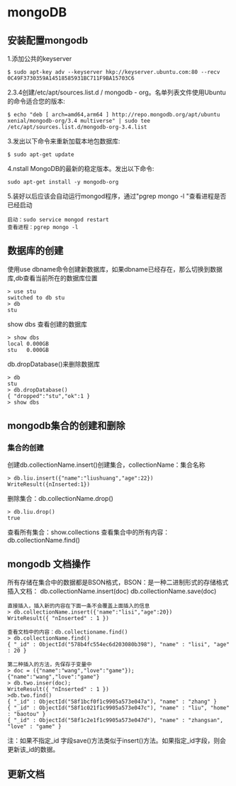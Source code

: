 # mongoDB

## 安装配置mongodb

1.添加公共的keyserver
```
$ sudo apt-key adv --keyserver hkp://keyserver.ubuntu.com:80 --recv 0C49F3730359A14518585931BC711F9BA15703C6
```
2.3.4创建/etc/apt/sources.list.d / mongodb - org。名单列表文件使用Ubuntu的命令适合您的版本:
```
$ echo "deb [ arch=amd64,arm64 ] http://repo.mongodb.org/apt/ubuntu xenial/mongodb-org/3.4 multiverse" | sudo tee /etc/apt/sources.list.d/mongodb-org-3.4.list
```
3.发出以下命令来重新加载本地包数据库:
```
$ sudo apt-get update
```
4.nstall MongoDB的最新的稳定版本。发出以下命令:
```
sudo apt-get install -y mongodb-org
```
5.装好以后应该会自动运行mongod程序，通过"pgrep mongo -l "查看进程是否已经启动
```
启动：sudo service mongod restart
查看进程：pgrep mongo -l
```

## 数据库的创建

使用use dbname命令创建新数据库，如果dbname已经存在，那么切换到数据库,db查看当前所在的数据库位置
```
> use stu
switched to db stu
> db
stu
```
show dbs 查看创建的数据库
```
> show dbs
local 0.000GB
stu   0.000GB
```
db.dropDatabase()来删除数据库
```
> db 
stu
> db.dropDatabase()
{ "dropped":"stu","ok":1 }
> show dbs
```
## mongodb集合的创建和删除

### 集合的创建

创建db.collectionName.insert()创建集合，collectionName：集合名称
```
> db.liu.insert({"name":"liushuang","age":22})
WriteResult({nInserted:1})
```

删除集合：db.collectionName.drop() 
```
> db.liu.drop()
true
```

查看所有集合：show.collections
查看集合中的所有内容：db.collectionName.find()

## mongodb 文档操作

所有存储在集合中的数据都是BSON格式，BSON：是一种二进制形式的存储格式
插入文档：
db.collectionName.insert(doc)
db.collectionName.save(doc)
```
直接插入，插入新的内容在下面一条不会覆盖上面插入的信息
> db.collectionName.insert({'name":"lisi","age":20})
WriteResult({ "nInserted" : 1 })

查看文档中的内容：db.collectioname.find()
> db.collectionName.find()
{ "_id" : ObjectId("578b4fc554ec6d203080b398"), "name" : "lisi", "age" : 20 }

第二种插入的方法，先保存于变量中
> doc = ({"name":"wang","love":"game"});
{"name":"wang","love":"game"}
> db.two.inser(doc);
WriteResult({ "nInserted" : 1 })
>db.two.find()
{ "_id" : ObjectId("58f1bcf0f1c9905a573e047a"), "name" : "zhang" }
{ "_id" : ObjectId("58f1c021f1c9905a573e047c"), "name" : "liu", "home" : "baotou" }
{ "_id" : ObjectId("58f1c2e1f1c9905a573e047d"), "name" : "zhangsan", "love" : "game" }
```
注：如果不指定_id 字段save()方法类似于insert()方法。如果指定_id字段，则会更新该_id的数据。

## 更新文档














